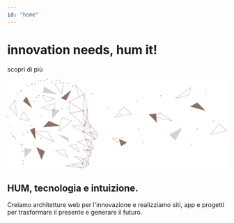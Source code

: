 ```yaml
---
id: "home"
---
```


# innovation needs, hum it!

<AlignRight>
  <GenericLink to="/zone">scopri di più</GenericLink>
</AlignRight>

![box](../src/assets/images/Wireframe_Head.png)

<HomeBody>

## HUM, tecnologia e intuizione.

Creiamo architetture web per l'innovazione e realizziamo siti, app e progetti 
per trasformare il presente e generare il futuro.

</HomeBody>
